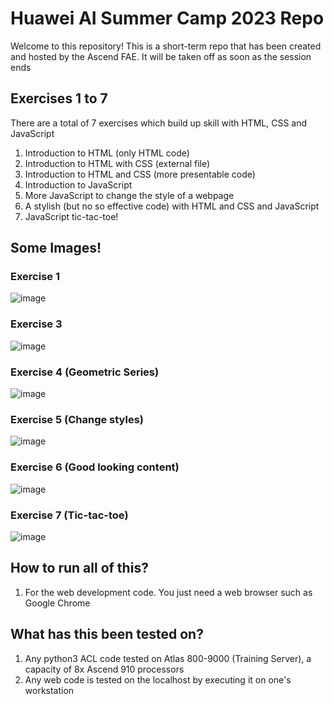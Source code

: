 # Huawei AI Summer Camp 2023 Repo
Welcome to this repository! This is a short-term repo that has been created and hosted by the Ascend FAE. It will be taken off as soon as the session ends

## Exercises 1 to 7
There are a total of 7 exercises which build up skill with HTML, CSS and JavaScript
1. Introduction to HTML (only HTML code)
2. Introduction to HTML with CSS (external file)
3. Introduction to HTML and CSS (more presentable code)
4. Introduction to JavaScript
5. More JavaScript to change the style of a webpage
6. A stylish (but no so effective code) with HTML and CSS and JavaScript
7. JavaScript tic-tac-toe!

## Some Images!
### Exercise 1
![image](https://github.com/notvolochkova/HWSummer2023/assets/68059556/f148dcd7-b143-49cb-b7ae-9763df4590b4)
### Exercise 3
![image](https://github.com/notvolochkova/HWSummer2023/assets/68059556/e67c49e9-0b72-49fc-bf7e-13a3435bb0ce)
### Exercise 4 (Geometric Series)
![image](https://github.com/notvolochkova/HWSummer2023/assets/68059556/70ea02c5-2efa-43c4-ace8-4a6fcd2f58b5)
### Exercise 5 (Change styles)
![image](https://github.com/notvolochkova/HWSummer2023/assets/68059556/14c4d3cb-7f6f-4f1e-abac-8be01dada0b0)
### Exercise 6 (Good looking content)
![image](https://github.com/notvolochkova/HWSummer2023/assets/68059556/ddac4ac6-048f-4046-a63a-085883943224)
### Exercise 7 (Tic-tac-toe)
![image](https://github.com/notvolochkova/HWSummer2023/assets/68059556/49bc5801-7553-4911-8df7-370451ae8353)


## How to run all of this?
1. For the web development code. You just need a web browser such as Google Chrome 


## What has this been tested on?
1. Any python3 ACL code tested on Atlas 800-9000 (Training Server), a capacity of 8x Ascend 910 processors
2. Any web code is tested on the localhost by executing it on one's workstation
